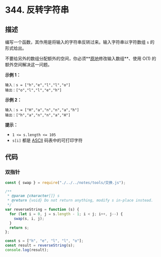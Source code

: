 # 344. 反转字符串

## 描述

编写一个函数，其作用是将输入的字符串反转过来。输入字符串以字符数组 `s` 的形式给出。

不要给另外的数组分配额外的空间，你必须**[原地](https://baike.baidu.com/item/原地算法)修改输入数组**、使用 O(1) 的额外空间解决这一问题。

 

**示例 1：**

```
输入：s = ["h","e","l","l","o"]
输出：["o","l","l","e","h"]
```

**示例 2：**

```
输入：s = ["H","a","n","n","a","h"]
输出：["h","a","n","n","a","H"]
```

 

**提示：**

-   `1 <= s.length <= 105`
-   `s[i]` 都是 [ASCII](https://baike.baidu.com/item/ASCII) 码表中的可打印字符

## 代码

### 双指针

```js
const { swap } = require("./../../notes/tools/交换.js");

/**
 * @param {character[]} s
 * @return {void} Do not return anything, modify s in-place instead.
 */
var reverseString = function (s) {
  for (let i = 0, j = s.length - 1; i < j; i++, j--) {
    swap(s, i, j);
  }
  return s;
};

const s = ["h", "e", "l", "l", "o"];
const result = reverseString(s);
console.log(result);
```

